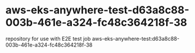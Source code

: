 # aws-eks-anywhere-test-d63a8c88-003b-461e-a324-fc48c364218f-38
repository for use with E2E test job aws-eks-anywhere-test:d63a8c88-003b-461e-a324-fc48c364218f-38
